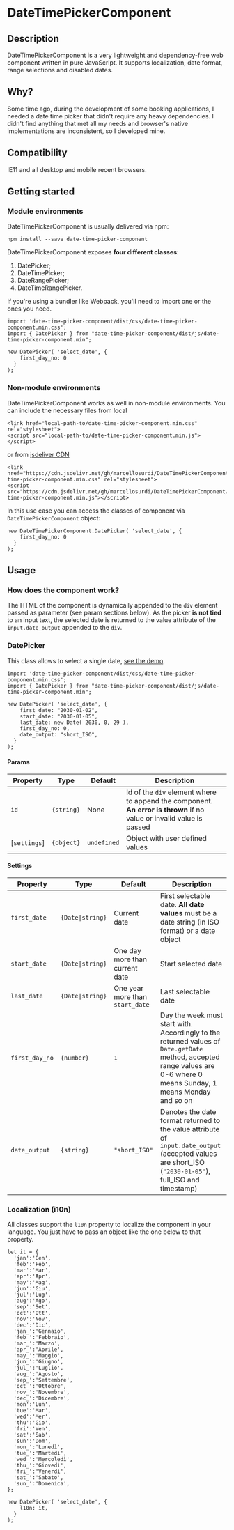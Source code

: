 # DateTimePickerComponent

## Description
DateTimePickerComponent is a very lightweight and dependency-free web component written in pure JavaScript. It supports localization, date format, range selections and disabled dates.

## Why?
Some time ago, during the development of some booking applications, I needed a date time picker that didn't require any heavy dependencies. I didn't find anything that met all my needs and browser's native implementations are inconsistent, so I developed mine.

## Compatibility
IE11 and all desktop and mobile recent browsers.

## Getting started

### Module environments
DateTimePickerComponent is usually delivered via npm:

`npm install --save date-time-picker-component`

DateTimePickerComponent exposes **four different classes**:

1. DatePicker;
2. DateTimePicker;
3. DateRangePicker;
4. DateTimeRangePicker.

If you're using a bundler like Webpack, you'll need to import one or the ones you need.

```
import 'date-time-picker-component/dist/css/date-time-picker-component.min.css';
import { DatePicker } from "date-time-picker-component/dist/js/date-time-picker-component.min";

new DatePicker( 'select_date', {
    first_day_no: 0
  }
);
```

### Non-module environments
DateTimePickerComponent works as well in non-module environments. You can include the necessary files from local

```
<link href="local-path-to/date-time-picker-component.min.css" rel="stylesheet">
<script src="local-path-to/date-time-picker-component.min.js"></script>
```

or from [jsdeliver CDN](https://www.jsdelivr.com/)

```
<link href="https://cdn.jsdelivr.net/gh/marcellosurdi/DateTimePickerComponent/dist/css/date-time-picker-component.min.css" rel="stylesheet">
<script src="https://cdn.jsdelivr.net/gh/marcellosurdi/DateTimePickerComponent/dist/js/date-time-picker-component.min.js"></script>
```

In this use case you can access the classes of component via `DateTimePickerComponent` object:

```
new DateTimePickerComponent.DatePicker( 'select_date', {
    first_day_no: 0
  }
);
```
## Usage

### How does the component work?
The HTML of the component is dynamically appended to the `div` element passed as parameter (see param sections below). As the picker **is not tied** to an input text, the selected date is returned to the value attribute of the `input.date_output` appended to the `div`.

### DatePicker
This class allows to select a single date, [see the demo](https://www.marcellosurdi.name/date-time-picker-component/date-picker.html).

```
import 'date-time-picker-component/dist/css/date-time-picker-component.min.css';
import { DatePicker } from "date-time-picker-component/dist/js/date-time-picker-component.min";

new DatePicker( 'select_date', {
    first_date: "2030-01-02",
    start_date: "2030-01-05",
    last_date: new Date( 2030, 0, 29 ),
    first_day_no: 0,
    date_output: "short_ISO",
  }
);
```
#### Params
| Property | Type | Default | Description |
| -------- | ---- | ------- | ----------- |
| `id`         | `{string}` | None        | Id of the `div` element where to append the component. **An error is thrown** if no value or invalid value is passed |
| [`settings`] | `{object}` | `undefined` | Object with user defined values |

#### Settings
| Property | Type | Default | Description |
| -------- | ---- | ------- | ----------- |
| `first_date`   | `{Date\|string}` | Current date                    | First selectable date. **All date values** must be a date string (in ISO format) or a date object |
| `start_date`   | `{Date\|string}` | One day more than current date  | Start selected date |
| `last_date`    | `{Date\|string}` | One year more than `start_date` | Last selectable date |
| `first_day_no` | `{number}`       | `1`                             | Day the week must start with. Accordingly to the returned values of `Date.getDate` method, accepted range values are 0-6 where 0 means Sunday, 1 means Monday and so on |
| `date_output`  | `{string}`       | `"short_ISO"`                   | Denotes the date format returned to the value attribute of `input.date_output` (accepted values are short_ISO (`"2030-01-05"`), full_ISO and timestamp) |

### Localization (i10n)
All classes support the `l10n` property to localize the component in your language. You just have to pass an object like the one below to that property.

```
let it = {
  'jan':'Gen',
  'feb':'Feb',
  'mar':'Mar',
  'apr':'Apr',
  'may':'Mag',
  'jun':'Giu',
  'jul':'Lug',
  'aug':'Ago',
  'sep':'Set',
  'oct':'Ott',
  'nov':'Nov',
  'dec':'Dic',
  'jan_':'Gennaio',
  'feb_':'Febbraio',
  'mar_':'Marzo',
  'apr_':'Aprile',
  'may_':'Maggio',
  'jun_':'Giugno',
  'jul_':'Luglio',
  'aug_':'Agosto',
  'sep_':'Settembre',
  'oct_':'Ottobre',
  'nov_':'Novembre',
  'dec_':'Dicembre',
  'mon':'Lun',
  'tue':'Mar',
  'wed':'Mer',
  'thu':'Gio',
  'fri':'Ven',
  'sat':'Sab',
  'sun':'Dom',
  'mon_':'Lunedì',
  'tue_':'Martedì',
  'wed_':'Mercoledì',
  'thu_':'Giovedì',
  'fri_':'Venerdì',
  'sat_':'Sabato',
  'sun_':'Domenica',
};

new DatePicker( 'select_date', {
    l10n: it,
  }
);
```
